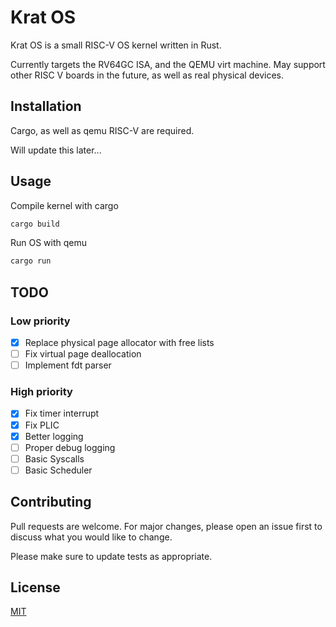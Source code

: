 # Krat OS

Krat OS is a small RISC-V OS kernel written in Rust. 

Currently targets the RV64GC ISA, and the QEMU virt machine. May support other RISC V boards in the future, as well as real physical devices.  

## Installation

Cargo, as well as qemu RISC-V are required. 

Will update this later...


## Usage

Compile kernel with cargo

```bash
cargo build
```

Run OS with qemu
```bash
cargo run
```

## TODO

### Low priority

- [x] Replace physical page allocator with free lists
- [ ] Fix virtual page deallocation
- [ ] Implement fdt parser

### High priority

- [x] Fix timer interrupt
- [x] Fix PLIC 
- [x] Better logging
- [ ] Proper debug logging
- [ ] Basic Syscalls
- [ ] Basic Scheduler

## Contributing

Pull requests are welcome. For major changes, please open an issue first to discuss what you would like to change.

Please make sure to update tests as appropriate.

## License
[MIT](https://choosealicense.com/licenses/mit/)